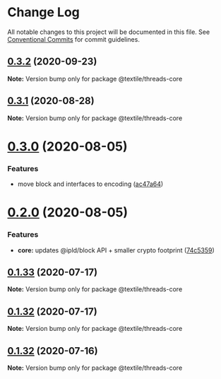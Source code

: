 # Change Log

All notable changes to this project will be documented in this file.
See [Conventional Commits](https://conventionalcommits.org) for commit guidelines.

## [0.3.2](https://github.com/textileio/js-threads/compare/@textile/threads-core@0.3.1...@textile/threads-core@0.3.2) (2020-09-23)

**Note:** Version bump only for package @textile/threads-core





## [0.3.1](https://github.com/textileio/js-threads/compare/@textile/threads-core@0.3.0...@textile/threads-core@0.3.1) (2020-08-28)

**Note:** Version bump only for package @textile/threads-core





# [0.3.0](https://github.com/textileio/js-threads/compare/@textile/threads-core@0.2.0...@textile/threads-core@0.3.0) (2020-08-05)


### Features

* move block and interfaces to encoding ([ac47a64](https://github.com/textileio/js-threads/commit/ac47a6495b5a9acb5340bb9949f4f666fa806a54))





# [0.2.0](https://github.com/textileio/js-threads/compare/@textile/threads-core@0.1.33...@textile/threads-core@0.2.0) (2020-08-05)


### Features

* **core:** updates @ipld/block API + smaller crypto footprint ([74c5359](https://github.com/textileio/js-threads/commit/74c5359ee6984c8e933ea9e1cdce702234138300))





## [0.1.33](https://github.com/textileio/js-threads/compare/@textile/threads-core@0.1.32...@textile/threads-core@0.1.33) (2020-07-17)

**Note:** Version bump only for package @textile/threads-core





## [0.1.32](https://github.com/textileio/js-threads/compare/@textile/threads-core@0.1.31...@textile/threads-core@0.1.32) (2020-07-17)

**Note:** Version bump only for package @textile/threads-core





## [0.1.32](https://github.com/textileio/js-threads/compare/@textile/threads-core@0.1.31...@textile/threads-core@0.1.32) (2020-07-16)

**Note:** Version bump only for package @textile/threads-core
